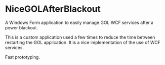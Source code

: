 # NiceGOLAfterBlackout
A Windows Form application to easily manage GOL WCF services after a power blackout.

This is a custom application used a few times to reduce the time between restarting the GOL application. It is a nice implementation
of the use of WCF services.

Fast prototyping.
